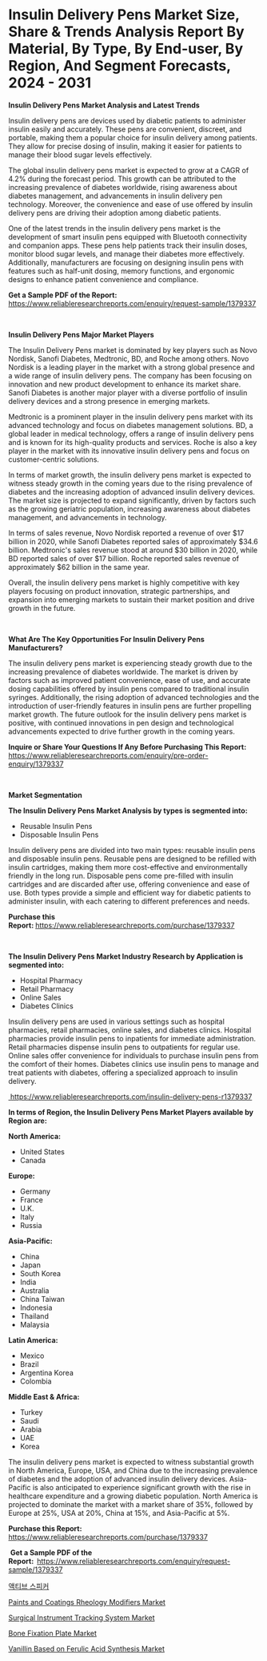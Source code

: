 <p><h1>Insulin Delivery Pens Market Size, Share & Trends Analysis Report By Material, By Type, By End-user, By Region, And Segment Forecasts, 2024 - 2031</h1></p><p><strong>Insulin Delivery Pens Market Analysis and Latest Trends</strong></p>
<p><p>Insulin delivery pens are devices used by diabetic patients to administer insulin easily and accurately. These pens are convenient, discreet, and portable, making them a popular choice for insulin delivery among patients. They allow for precise dosing of insulin, making it easier for patients to manage their blood sugar levels effectively.</p><p>The global insulin delivery pens market is expected to grow at a CAGR of 4.2% during the forecast period. This growth can be attributed to the increasing prevalence of diabetes worldwide, rising awareness about diabetes management, and advancements in insulin delivery pen technology. Moreover, the convenience and ease of use offered by insulin delivery pens are driving their adoption among diabetic patients.</p><p>One of the latest trends in the insulin delivery pens market is the development of smart insulin pens equipped with Bluetooth connectivity and companion apps. These pens help patients track their insulin doses, monitor blood sugar levels, and manage their diabetes more effectively. Additionally, manufacturers are focusing on designing insulin pens with features such as half-unit dosing, memory functions, and ergonomic designs to enhance patient convenience and compliance.</p></p>
<p><strong>Get a Sample PDF of the Report:&nbsp;</strong> <a href="https://www.reliableresearchreports.com/enquiry/request-sample/1379337">https://www.reliableresearchreports.com/enquiry/request-sample/1379337</a></p>
<p>&nbsp;</p>
<p><strong>Insulin Delivery Pens Major Market Players</strong></p>
<p><p>The Insulin Delivery Pens market is dominated by key players such as Novo Nordisk, Sanofi Diabetes, Medtronic, BD, and Roche among others. Novo Nordisk is a leading player in the market with a strong global presence and a wide range of insulin delivery pens. The company has been focusing on innovation and new product development to enhance its market share. Sanofi Diabetes is another major player with a diverse portfolio of insulin delivery devices and a strong presence in emerging markets.</p><p>Medtronic is a prominent player in the insulin delivery pens market with its advanced technology and focus on diabetes management solutions. BD, a global leader in medical technology, offers a range of insulin delivery pens and is known for its high-quality products and services. Roche is also a key player in the market with its innovative insulin delivery pens and focus on customer-centric solutions.</p><p>In terms of market growth, the insulin delivery pens market is expected to witness steady growth in the coming years due to the rising prevalence of diabetes and the increasing adoption of advanced insulin delivery devices. The market size is projected to expand significantly, driven by factors such as the growing geriatric population, increasing awareness about diabetes management, and advancements in technology.</p><p>In terms of sales revenue, Novo Nordisk reported a revenue of over $17 billion in 2020, while Sanofi Diabetes reported sales of approximately $34.6 billion. Medtronic's sales revenue stood at around $30 billion in 2020, while BD reported sales of over $17 billion. Roche reported sales revenue of approximately $62 billion in the same year.</p><p>Overall, the insulin delivery pens market is highly competitive with key players focusing on product innovation, strategic partnerships, and expansion into emerging markets to sustain their market position and drive growth in the future.</p></p>
<p>&nbsp;</p>
<p><strong>What Are The Key Opportunities For Insulin Delivery Pens Manufacturers?</strong></p>
<p><p>The insulin delivery pens market is experiencing steady growth due to the increasing prevalence of diabetes worldwide. The market is driven by factors such as improved patient convenience, ease of use, and accurate dosing capabilities offered by insulin pens compared to traditional insulin syringes. Additionally, the rising adoption of advanced technologies and the introduction of user-friendly features in insulin pens are further propelling market growth. The future outlook for the insulin delivery pens market is positive, with continued innovations in pen design and technological advancements expected to drive further growth in the coming years.</p></p>
<p><strong>Inquire or Share Your Questions If Any Before Purchasing This Report:</strong> <a href="https://www.reliableresearchreports.com/enquiry/pre-order-enquiry/1379337">https://www.reliableresearchreports.com/enquiry/pre-order-enquiry/1379337</a></p>
<p>&nbsp;</p>
<p><strong>Market Segmentation</strong></p>
<p><strong>The Insulin Delivery Pens Market Analysis by types is segmented into:</strong></p>
<p><ul><li>Reusable Insulin Pens</li><li>Disposable Insulin Pens</li></ul></p>
<p><p>Insulin delivery pens are divided into two main types: reusable insulin pens and disposable insulin pens. Reusable pens are designed to be refilled with insulin cartridges, making them more cost-effective and environmentally friendly in the long run. Disposable pens come pre-filled with insulin cartridges and are discarded after use, offering convenience and ease of use. Both types provide a simple and efficient way for diabetic patients to administer insulin, with each catering to different preferences and needs.</p></p>
<p><strong>Purchase this Report:&nbsp;</strong><a href="https://www.reliableresearchreports.com/purchase/1379337">https://www.reliableresearchreports.com/purchase/1379337</a></p>
<p>&nbsp;</p>
<p><strong>The Insulin Delivery Pens Market Industry Research by Application is segmented into:</strong></p>
<p><ul><li>Hospital Pharmacy</li><li>Retail Pharmacy</li><li>Online Sales</li><li>Diabetes Clinics</li></ul></p>
<p><p>Insulin delivery pens are used in various settings such as hospital pharmacies, retail pharmacies, online sales, and diabetes clinics. Hospital pharmacies provide insulin pens to inpatients for immediate administration. Retail pharmacies dispense insulin pens to outpatients for regular use. Online sales offer convenience for individuals to purchase insulin pens from the comfort of their homes. Diabetes clinics use insulin pens to manage and treat patients with diabetes, offering a specialized approach to insulin delivery.</p></p>
<p><a href="https://www.reliableresearchreports.com/insulin-delivery-pens-r1379337">&nbsp;https://www.reliableresearchreports.com/insulin-delivery-pens-r1379337</a></p>
<p><strong>In terms of Region, the Insulin Delivery Pens Market Players available by Region are:</strong></p>
<p>
    <p> <strong> North America: </strong>
        <ul>
            <li>United States</li>
            <li>Canada</li>
        </ul>
        </p> 
    <p> <strong> Europe: </strong>
        <ul>
            <li>Germany</li>
            <li>France</li>
            <li>U.K.</li>
            <li>Italy</li>
            <li>Russia</li>
        </ul>
        </p> 
    <p> <strong> Asia-Pacific: </strong>
        <ul>
            <li>China</li>
            <li>Japan</li>
            <li>South Korea</li>
            <li>India</li>
            <li>Australia</li>
            <li>China Taiwan</li>
            <li>Indonesia</li>
            <li>Thailand</li>
            <li>Malaysia</li>
        </ul>
        </p> 
    <p> <strong> Latin America: </strong>
        <ul>
            <li>Mexico</li>
            <li>Brazil</li>
            <li>Argentina Korea</li>
            <li>Colombia</li>
        </ul>
        </p> 
    <p> <strong> Middle East & Africa: </strong>
        <ul>
            <li>Turkey</li>
            <li>Saudi</li>
            <li>Arabia</li>
            <li>UAE</li>
            <li>Korea</li>
        </ul>
    </p>
    </p>
<p><p>The insulin delivery pens market is expected to witness substantial growth in North America, Europe, USA, and China due to the increasing prevalence of diabetes and the adoption of advanced insulin delivery devices. Asia-Pacific is also anticipated to experience significant growth with the rise in healthcare expenditure and a growing diabetic population. North America is projected to dominate the market with a market share of 35%, followed by Europe at 25%, USA at 20%, China at 15%, and Asia-Pacific at 5%.</p></p>
<p><strong>Purchase this Report: </strong><a href="https://www.reliableresearchreports.com/purchase/1379337">https://www.reliableresearchreports.com/purchase/1379337</a></p>
<p>&nbsp;<strong>Get a Sample PDF of the Report:&nbsp;&nbsp;</strong><a href="https://www.reliableresearchreports.com/enquiry/request-sample/1379337">https://www.reliableresearchreports.com/enquiry/request-sample/1379337</a></p>
<p><strong></strong></p>
<p><p><a href="https://medium.com/@alexemumu2022/%ED%99%9C%EC%84%B1-%EC%8A%A4%ED%94%BC%EC%BB%A4-%EC%8B%9C%EC%9E%A5-%EC%A1%B0%EC%82%AC-%EB%B3%B4%EA%B3%A0%EC%84%9C-%EA%B7%B8-%EC%97%AD%EC%82%AC-%EB%B0%8F-2024%EB%85%84%EB%B6%80%ED%84%B0-2031%EB%85%84%EA%B9%8C%EC%A7%80%EC%9D%98-%EC%98%88%EC%B8%A1-4ba165f1c0eb">액티브 스피커</a></p><p><a href="https://issuu.com/reportprime-2/docs/paints-and-coatings-rheology-modifiers-market-size">Paints and Coatings Rheology Modifiers Market</a></p><p><a href="https://github.com/tamvrosiya/Market-Research-Report-List-4/blob/main/surgical-instrument-tracking-system-market.md">Surgical Instrument Tracking System Market</a></p><p><a href="https://github.com/changoleonlaverguenzanoexiste/Market-Research-Report-List-3/blob/main/bone-fixation-plate-market.md">Bone Fixation Plate Market</a></p><p><a href="https://issuu.com/reportprime-2/docs/vanillin-based-on-ferulic-acid-synthesis-market-si">Vanillin Based on Ferulic Acid Synthesis Market</a></p></p>